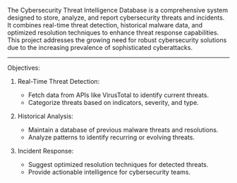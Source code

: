 The Cybersecurity Threat Intelligence Database is a comprehensive system designed to store, 
analyze, and report cybersecurity threats and incidents. It combines real-time threat detection, 
historical malware data, and optimized resolution techniques to enhance threat response capabilities.
This project addresses the growing need for robust cybersecurity solutions due to the increasing prevalence of sophisticated cyberattacks.

---

Objectives:
1. Real-Time Threat Detection:
   - Fetch data from APIs like VirusTotal to identify current threats.
   - Categorize threats based on indicators, severity, and type.

2. Historical Analysis:
   - Maintain a database of previous malware threats and resolutions.
   - Analyze patterns to identify recurring or evolving threats.

3. Incident Response:
   - Suggest optimized resolution techniques for detected threats.
   - Provide actionable intelligence for cybersecurity teams.

